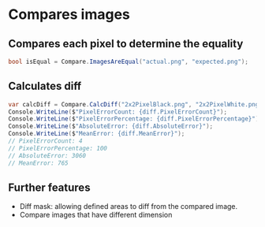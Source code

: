 # Compares images

## Compares each pixel to determine the equality

```csharp
bool isEqual = Compare.ImagesAreEqual("actual.png", "expected.png");
```

## Calculates diff

```csharp
var calcDiff = Compare.CalcDiff("2x2PixelBlack.png", "2x2PixelWhite.png");
Console.WriteLine($"PixelErrorCount: {diff.PixelErrorCount}");
Console.WriteLine($"PixelErrorPercentage: {diff.PixelErrorPercentage}");
Console.WriteLine($"AbsoluteError: {diff.AbsoluteError}");
Console.WriteLine($"MeanError: {diff.MeanError}");
// PixelErrorCount: 4
// PixelErrorPercentage: 100
// AbsoluteError: 3060
// MeanError: 765
```

## Further features

- Diff mask: allowing defined areas to diff from the compared image.
- Compare images that have different dimension

